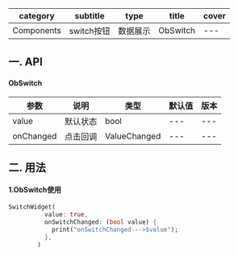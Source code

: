 
| category   | subtitle   | type     | title    | cover |
| ---------- | ---------- | -------- | -------- | ----- |
| Components | switch按钮 | 数据展示 | ObSwitch | ---   |



## 一.  API

#### ObSwitch

| 参数      | 说明     | 类型               | 默认值 | 版本 |
| --------- | -------- | ------------------ | ------ | ---- |
| value     | 默认状态 | bool               | ---    | ---  |
| onChanged | 点击回调 | ValueChanged<bool> | ---    | ---  |



## 二.  用法

#### 1.ObSwitch使用

```dart
SwitchWidget(
          value: true,
          onSwitchChanged: (bool value) {
            print("onSwitchChanged--->$value");
          },
        )
```
